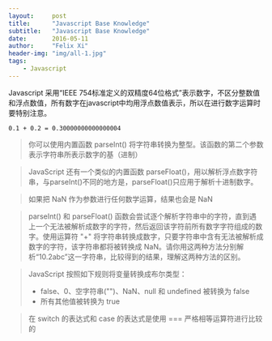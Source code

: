 ```yaml
---
layout:     post
title:      "Javascript Base Knowledge"
subtitle:   "Javascript Base Knowledge"
date:       2016-05-11
author:     "Felix Xi"
header-img: "img/all-1.jpg"
tags:
    - Javascript
---
```


Javascript 采用“IEEE 754标准定义的双精度64位格式”表示数字，不区分整数值和浮点数值，所有数字在javascript中均用浮点数值表示，所以在进行数字运算时要特别注意。

```
0.1 + 0.2 = 0.30000000000000004
```

> 你可以使用内置函数 parseInt() 将字符串转换为整型。该函数的第二个参数表示字符串所表示数字的基（进制）

> JavaScript 还有一个类似的内置函数 parseFloat()，用以解析浮点数字符串，与parseInt()不同的地方是，parseFloat()只应用于解析十进制数字。

> 如果把 NaN 作为参数进行任何数学运算，结果也会是 NaN

> parseInt() 和 parseFloat() 函数会尝试逐个解析字符串中的字符，直到遇上一个无法被解析成数字的字符，然后返回该字符前所有数字字符组成的数字。使用运算符 "+" 将字符串转换成数字，只要字符串中含有无法被解析成数字的字符，该字符串都将被转换成 NaN。请你用这两种方法分别解析“10.2abc”这一字符串，比较得到的结果，理解这两种方法的区别。

> JavaScript 按照如下规则将变量转换成布尔类型：
>
>  * false、0、空字符串("")、NaN、null 和 undefined 被转换为 false
>  * 所有其他值被转换为 true

> 在 switch 的表达式和 case 的表达式是使用 === 严格相等运算符进行比较的
